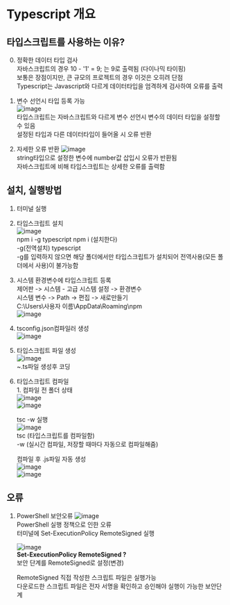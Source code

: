# Typescript 개요

## 타입스크립트를 사용하는 이유?

0. 정확한 데이터 타입 검사<br>
    자바스크립트의 경우
        10 - '1' = 9; 는 9로 출력됨 (다이나믹 타이핑)<br>
        보통은 장점이지만, 큰 규모의 프로젝트의 경우 이것은 오히려 단점<br>
        Typescript는 Javascript와 다르게 데이터타입을 엄격하게 검사하여 오류를 출력<br>

1. 변수 선언시 타입 등록 가능<br>
    ![image](https://user-images.githubusercontent.com/121269266/225848027-f9f0bcbf-88a1-4b5b-ae81-c87a4e58b291.png)<br>
    타입스크립트는 자바스크립트와 다르게 변수 선언시 변수의 데이터 타입을 설정할 수 있음<br>
    설정된 타입과 다른 데이터타입이 들어올 시 오류 반환
    
2. 자세한 오류 반환
    ![image](https://user-images.githubusercontent.com/121269266/225862026-aa8c62ce-4df8-495c-8225-21221e085d30.png)<br>
    string타입으로 설정한 변수에 number값 삽입시 오류가 반환됨<br>
    자바스크립트에 비해 타입스크립트는 상세한 오류를 출력함<br>
    



## 설치, 실행방법
1. 터미널 실행

2. 타입스크립트 설치<br>
    ![image](https://user-images.githubusercontent.com/121269266/225835360-8bf13011-aa82-45a9-a47c-a12943a30e41.png)<br>
    npm i -g typescript
    npm i (설치한다)<br>
    -g(전역설치) typescript<br>
    -g를 입력하지 않으면 해당 폴더에서만 타입스크립트가 설치되어 전역사용(모든 폴더에서 사용)이 불가능함<br>
    
3. 시스템 환경변수에 타입스크립트 등록<br>
    제어판 -> 시스템 - 고급 시스템 설정 -> 환경변수<br>
    시스템 변수 -> Path -> 편집 -> 새로만들기<br>
    C:\Users\사용자 이름\AppData\Roaming\npm<br>
    ![image](https://user-images.githubusercontent.com/121269266/225841075-eef90a22-4609-44f5-bfb9-146722311c6a.png)<br>

    
3. tsconfig.json컴파일러 생성 <br>
    ![image](https://user-images.githubusercontent.com/121269266/225836720-1a8d6743-6840-4503-b650-261a43991bfa.png)

4. 타입스크립트 파일 생성<br>
    ![image](https://user-images.githubusercontent.com/121269266/225836284-3ab3d269-99d6-4fae-8075-99870652b6d3.png)<br>
    ~.ts파일  생성후 코딩

5. 타입스크립트 컴파일<br>
    1.
    컴파일 전 폴더 상태<br>
    ![image](https://user-images.githubusercontent.com/121269266/225843685-b6e8698b-50d8-48fd-ab8e-9482fbb08741.png)<br>
    ![image](https://user-images.githubusercontent.com/121269266/225844445-527de20d-d235-41e4-9b9c-c3f4b3dc5d62.png)<br>

    tsc -w 실행<br>
    ![image](https://user-images.githubusercontent.com/121269266/225843915-b088577f-8c43-4d93-8226-ea53d7f1e327.png)<br>
        tsc (타입스크립트를 컴파일함)<br>
        -w (실시간 컴파일, 저장할 때마다 자동으로 컴파일해줌)<br>
        
    컴파일 후 .js파일 자동 생성<br>
    ![image](https://user-images.githubusercontent.com/121269266/225843982-43542797-7cd4-4cf7-8ec3-0f315d7bda17.png)<br>
    ![image](https://user-images.githubusercontent.com/121269266/225844287-e595b25c-8591-447c-8123-16ea9d58a13d.png)<br>



## 오류
     
1. PowerShell 보안오류
    ![image](https://user-images.githubusercontent.com/121269266/225842017-6ef46230-48f4-4bb5-b573-990d7fdccecf.png)<br>
    PowerShell 실행 정책으로 인한 오류<br>
    터미널에 Set-ExecutionPolicy RemoteSigned 실행<br>
    
    ![image](https://user-images.githubusercontent.com/121269266/225842634-02fda6b6-1a42-44e0-b1e2-71368780b7e8.png)    
    <b>Set-ExecutionPolicy RemoteSigned ?</b><br>
    보안 단계를 RemoteSigned로 설정(변경)
    
    RemoteSigned
        직접 작성한 스크립트 파일은 실행가능<br>
        다운로드한 스크립트 파일은 전자 서명을 확인하고 승인해야 실행이 가능한 보안단계
       
        
